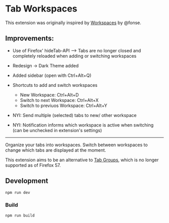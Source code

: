 # Tab Workspaces

This extension was originally inspired by [Workspaces](https://addons.mozilla.org/de/firefox/addon/tab-workspaces/) by @fonse.

## Improvements:

 - Use of Firefox' hideTab-API --> Tabs are no longer closed and completely reloaded when adding or switching workspaces
 - Redesign -> Dark Theme added
 -  Added sidebar (open with Ctrl+Alt+Q)
 - Shortcuts to add and switch workspaces

    - New Workspace: Ctrl+Alt+D
    - Switch to next Workspace: Ctrl+Alt+X
    - Switch to previuos Workspace: Ctrl+Alt+Y

 - NYI: Send multiple (selected) tabs to new/ other workspace
 - NYI: Notification informs which workspace is active when switching (can be unchecked in extension's settings)

_______________________________________
Organize your tabs into workspaces. Switch between workspaces to change which tabs are displayed at the moment.

This extension aims to be an alternative to [Tab Groups](https://addons.mozilla.org/en-US/firefox/addon/tab-groups-panorama/), which is no longer supported as of Firefox 57.

## Development

``` 
npm run dev
```

### Build

```
npm run build
```
